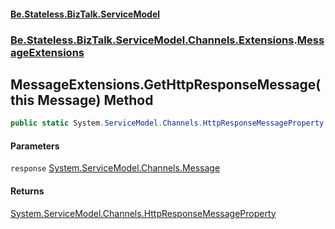 #### [Be.Stateless.BizTalk.ServiceModel](README.md 'README')
### [Be.Stateless.BizTalk.ServiceModel.Channels.Extensions](Be.Stateless.BizTalk.ServiceModel.Channels.Extensions.md 'Be.Stateless.BizTalk.ServiceModel.Channels.Extensions').[MessageExtensions](MessageExtensions.md 'Be.Stateless.BizTalk.ServiceModel.Channels.Extensions.MessageExtensions')

## MessageExtensions.GetHttpResponseMessage(this Message) Method

```csharp
public static System.ServiceModel.Channels.HttpResponseMessageProperty GetHttpResponseMessage(this System.ServiceModel.Channels.Message response);
```
#### Parameters

<a name='Be.Stateless.BizTalk.ServiceModel.Channels.Extensions.MessageExtensions.GetHttpResponseMessage(thisSystem.ServiceModel.Channels.Message).response'></a>

`response` [System.ServiceModel.Channels.Message](https://docs.microsoft.com/en-us/dotnet/api/System.ServiceModel.Channels.Message 'System.ServiceModel.Channels.Message')

#### Returns
[System.ServiceModel.Channels.HttpResponseMessageProperty](https://docs.microsoft.com/en-us/dotnet/api/System.ServiceModel.Channels.HttpResponseMessageProperty 'System.ServiceModel.Channels.HttpResponseMessageProperty')